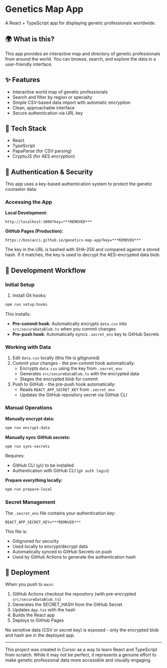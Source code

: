 # Genetics Map App

A React + TypeScript app for displaying genetic professionals worldwide.

## 🌍 What is this?
This app provides an interactive map and directory of genetic professionals from around the world. You can browse, search, and explore the data in a user-friendly interface.

## ✨ Features
- Interactive world map of genetic professionals
- Search and filter by region or specialty
- Simple CSV-based data import with automatic encryption
- Clean, approachable interface
- Secure authentication via URL key

## 🧩 Tech Stack
- React
- TypeScript
- PapaParse (for CSV parsing)
- CryptoJS (for AES encryption)

## 🔐 Authentication & Security

This app uses a key-based authentication system to protect the genetic counselor data:

### Accessing the App

**Local Development:**
```
http://localhost:3000?key=***REMOVED***
```

**GitHub Pages (Production):**
```
https://boscacci.github.io/genetics-map-app?key=***REMOVED***
```

The key in the URL is hashed with SHA-256 and compared against a stored hash. If it matches, the key is used to decrypt the AES-encrypted data blob.

## 🔄 Development Workflow

### Initial Setup

1. Install Git hooks:
```bash
npm run setup:hooks
```

This installs:
- **Pre-commit hook**: Automatically encrypts `data.csv` into `src/secureDataBlob.ts` when you commit changes
- **Pre-push hook**: Automatically syncs `.secret_env` key to GitHub Secrets

### Working with Data

1. Edit `data.csv` locally (this file is gitignored)
2. Commit your changes - the pre-commit hook automatically:
   - Encrypts `data.csv` using the key from `.secret_env`
   - Generates `src/secureDataBlob.ts` with the encrypted data
   - Stages the encrypted blob for commit
3. Push to GitHub - the pre-push hook automatically:
   - Reads `REACT_APP_SECRET_KEY` from `.secret_env`
   - Updates the GitHub repository secret via GitHub CLI

### Manual Operations

**Manually encrypt data:**
```bash
npm run encrypt-data
```

**Manually sync GitHub secrets:**
```bash
npm run sync-secrets
```
Requires:
- GitHub CLI (`gh`) to be installed
- Authentication with GitHub CLI (`gh auth login`)

**Prepare everything locally:**
```bash
npm run prepare-local
```

### Secret Management

The `.secret_env` file contains your authentication key:
```
REACT_APP_SECRET_KEY=***REMOVED***
```

This file is:
- Gitignored for security
- Used locally to encrypt/decrypt data
- Automatically synced to GitHub Secrets on push
- Used by GitHub Actions to generate the authentication hash

## 🚀 Deployment

When you push to `main`:
1. GitHub Actions checkout the repository (with pre-encrypted `src/secureDataBlob.ts`)
2. Generates the SECRET_HASH from the GitHub Secret
3. Updates `App.tsx` with the hash
4. Builds the React app
5. Deploys to GitHub Pages

No sensitive data (CSV or secret key) is exposed - only the encrypted blob and hash are in the deployed app.

---

This project was created in Cursor as a way to learn React and TypeScript from scratch. While it may not be perfect, it represents a genuine effort to make genetic professional data more accessible and visually engaging.